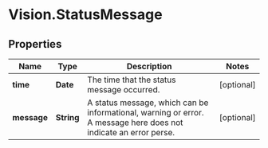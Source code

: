 # Vision.StatusMessage

## Properties
Name | Type | Description | Notes
------------ | ------------- | ------------- | -------------
**time** | **Date** | The time that the status message occurred. | [optional] 
**message** | **String** | A status message, which can be informational, warning or error. A message here does not indicate an error perse. | [optional] 


